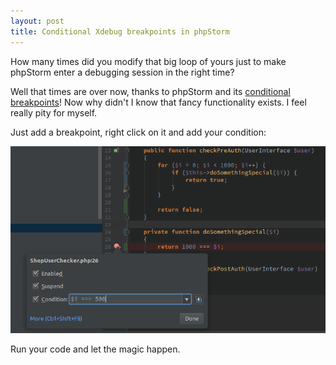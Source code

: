```yaml
---
layout: post
title: Conditional Xdebug breakpoints in phpStorm
---
```


How many times did you modify that big loop of yours just to make phpStorm enter a debugging session in the right time?

Well that times are over now, thanks to phpStorm and its [conditional breakpoints](https://www.jetbrains.com/help/phpstorm/configuring-breakpoints.html)!
Now why didn't I know that fancy functionality exists. I feel really pity for myself.

Just add a breakpoint, right click on it and add your condition:

![Creating a conditional breakpoint](/images/2018-07-06-conditional-debugger-breakpoints-in-phpstorm.md.png)

Run your code and let the magic happen.
